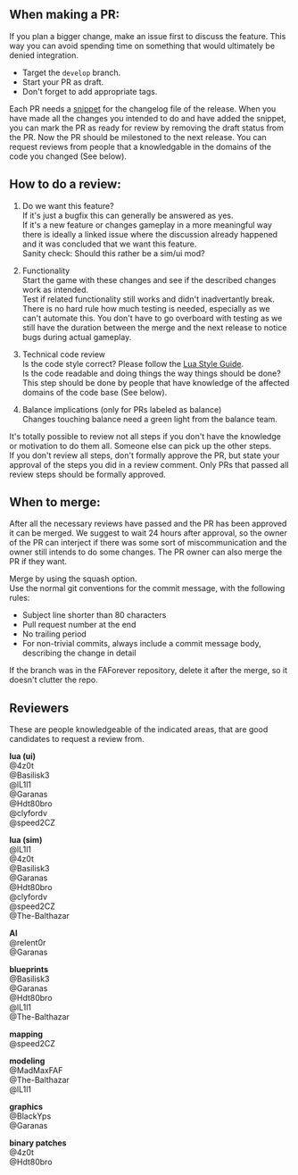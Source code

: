
## When making a PR:

If you plan a bigger change, make an issue first to discuss the feature. This way you can avoid spending time on something that would ultimately be denied integration.

- Target the `develop` branch.
- Start your PR as draft.
- Don't forget to add appropriate tags.

Each PR needs a [snippet](https://faforever.github.io/fa/development/changelog) for the changelog file of the release.
When you have made all the changes you intended to do and have added the snippet, you can mark the PR as ready for review by removing the draft status from the PR.
Now the PR should be milestoned to the next release.
You can request reviews from people that a knowledgable in the domains of the code you changed (See below).


## How to do a review:

1. Do we want this feature?  
   If it's just a bugfix this can generally be answered as yes.  
   If it's a new feature or changes gameplay in a more meaningful way there is ideally a linked issue where the discussion already happened and it was concluded that we want this feature.  
   Sanity check: Should this rather be a sim/ui mod?

2. Functionality  
   Start the game with these changes and see if the described changes work as intended.  
   Test if related functionality still works and didn't inadvertantly break.
   There is no hard rule how much testing is needed, especially as we can't automate this. You don't have to go overboard with testing as we still have the duration between the merge and the next release to notice bugs during actual gameplay.

3. Technical code review  
   Is the code style correct? Please follow the [Lua Style Guide](http://lua-users.org/wiki/LuaStyleGuide).  
   Is the code readable and doing things the way things should be done?  
   This step should be done by people that have knowledge of the affected domains of the code base (See below).

4. Balance implications (only for PRs labeled as balance)  
   Changes touching balance need a green light from the balance team.

It's totally possible to review not all steps if you don't have the knowledge or motivation to do them all. Someone else can pick up the other steps.  
If you don't review all steps, don't formally approve the PR, but state your approval of the steps you did in a review comment. Only PRs that passed all review steps should be formally approved.


## When to merge:

After all the necessary reviews have passed and the PR has been approved it can be merged. We suggest to wait 24 hours after approval, so the owner of the PR can interject if there was some sort of miscommunication and the owner still intends to do some changes. The PR owner can also merge the PR if they want.

Merge by using the squash option.  
Use the normal git conventions for the commit message, with the following rules:

- Subject line shorter than 80 characters
- Pull request number at the end
- No trailing period
- For non-trivial commits, always include a commit message body, describing the change in detail

If the branch was in the FAForever repository, delete it after the merge, so it doesn't clutter the repo.

## Reviewers

These are people knowledgeable of the indicated areas, that are good candidates to request a review from.

**lua (ui)**  
@4z0t  
@Basilisk3  
@lL1l1  
@Garanas  
@Hdt80bro  
@clyfordv  
@speed2CZ  

**lua (sim)**  
@lL1l1  
@4z0t  
@Basilisk3  
@Garanas  
@Hdt80bro  
@clyfordv  
@speed2CZ  
@The-Balthazar  

**AI**  
@relent0r  
@Garanas  

**blueprints**  
@Basilisk3  
@Garanas  
@Hdt80bro  
@lL1l1  
@The-Balthazar  

**mapping**  
@speed2CZ  

**modeling**  
@MadMaxFAF  
@The-Balthazar  
@lL1l1  

**graphics**  
@BlackYps  
@Garanas  

**binary patches**  
@4z0t  
@Hdt80bro  
